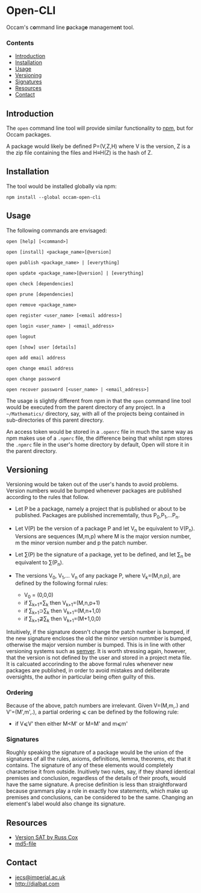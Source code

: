 # Open-CLI

Occam's c**o**mmand line **p**ackag**e** manageme**n**t tool.

### Contents

- [Introduction](#introduction)
- [Installation](#installation)
- [Usage](#usage)
- [Versioning](#versioning)
- [Signatures](#signatures)
- [Resources](#resources)
- [Contact](#contact)

## Introduction

The `open` command line tool will provide similar functionality to [npm](https://www.npmjs.com/), but for Occam packages. 

A package would likely be defined P=(V,Z,H) where V is the version, Z is a the zip file containing the files and H≡H(Z) is the hash of Z.

## Installation

The tool would be installed globally via npm:

    npm install --global occam-open-cli

## Usage

The following commands are envisaged:

    open [help] [<command>]

    open [install] <package_name>[@version]
    
    open publish <package_name> | [everything]

    open update <package_name>[@version] | [everything]
    
    open check [dependencies]
    
    open prune [dependencies]
    
    open remove <package_name>

    open register <user_name> [<email address>]

    open login <user_name> | <email_address>

    open logout
    
    open [show] user [details]
    
    open add email address
    
    open change email address
    
    open change password

    open recover password [<user_name> | <email_address>]

The usage is slightly different from npm in that the `open` command line tool would be executed from the parent directory of any project. In a `~/Mathematics/` directory, say, with all of the projects being contained in sub-directories of this parent directory.

An access token would be stored in a `.openrc` file in much the same way as npm makes use of a `.npmrc` file, the difference being that whilst npm stores the `.npmrc` file in the user's home directory by default, Open will store it in the parent directory.

## Versioning

Versioning would be taken out of the user's hands to avoid problems. Version numbers would be bumped whenever packages are published according to the rules that follow.

* Let P be a package, namely a project that is published or about to be published. Packages are published incrememtally, thus P<sub>0</sub>,P<sub>1</sub>,...P<sub>n</sub>. 

* Let V(P) be the version of a package P and let V<sub>n</sub> be equivalent to V(P<sub>n</sub>). Versions are sequences (M,m,p) where M is the major version number, m the minor version number and p the patch number. 

* Let ∑(P) be the signature of a package, yet to be defined, and let ∑<sub>n</sub> be equivalent to ∑(P<sub>n</sub>).

* The versions V<sub>0</sub>, V<sub>1</sub>,... V<sub>n</sub> of any package P, where V<sub>k</sub>=(M,n,p), are defined by the following formal rules:
  - V<sub>0</sub> = (0,0,0)
  - if ∑<sub>k+1</sub>=∑<sub>k</sub> then V<sub>k+1</sub>=(M,n,p+1)
  - if ∑<sub>k+1</sub>⊃∑<sub>k</sub> then V<sub>k+1</sub>=(M,n+1,0)
  - if ∑<sub>k+1</sub>⊉∑<sub>k</sub> then V<sub>k+1</sub>=(M+1,0,0)
  
Intuitively, if the signature doesn't change the patch number is bumped, if the new signature encloses the old the minor version nummber is bumped, otherwise the major version number is bumped. This is in line with other versioning systems such as [semver](http://semver.org/). It is worth stressing again, however, that the version is not defined by the user and stored in a project meta file. It is calcuated accorinding to the above formal rules whenever new packages are published, in order to avoid mistakes and deliberate oversights, the author in particular being often guilty of this.

### Ordering

Because of the above, patch numbers are irrelevant. Given V=(M,m,.) and V'=(M',m',.), a partial ordering ⩽ can be defined by the following rule:

* if V⩽V' then either M&lt;M' or M=M' and m⩽m'

### Signatures

Roughly speaking the signature of a package would be the union of the signatures of all the rules, axioms, definitions, lemma, theorems, etc that it contains. The signature of any of these elements would completely characterise it from outside. Inuitively two rules, say, if they shared identical premises and conclusion, regardless of the details of their proofs, would have the same signature. A precise definition is less than straightforward because grammars play a role in exactly how statements, which make up premises and conclusions, can be considered to be the same. Changing an element's label would also change its signature.

## Resources

* [Version SAT by Russ Cox](https://research.swtch.com/version-sat)
* [md5-file](https://github.com/roryrjb/md5-file)

## Contact

* jecs@imperial.ac.uk
* http://djalbat.com
